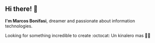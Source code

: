 ## Hi there! 👋

**I'm Marcos Bonifasi**,
dreamer and passionate about information technologies.

Looking for something incredible to create :octocat:
Un kinalero mas 👨‍🎓

<!--
**MarcosBonifasi/MarcosBonifasi** is a ✨ _special_ ✨ repository because its `README.md` (this file) appears on your GitHub profile.

Here are some ideas to get you started:

- 🔭 I’m currently working on ...
- 🌱 I’m currently learning ...
- 👯 I’m looking to collaborate on ...
- 🤔 I’m looking for help with ...
- 💬 Ask me about ...
- 📫 How to reach me: ...
- 😄 Pronouns: ...
- ⚡ Fun fact: ...
-->
